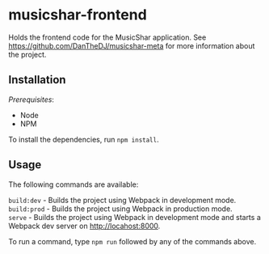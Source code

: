 
# musicshar-frontend

Holds the frontend code for the MusicShar application. See https://github.com/DanTheDJ/musicshar-meta for more information about the project.

## Installation

*Prerequisites*:  

 - Node  
 - NPM  

To install the dependencies, run `npm install`.  

## Usage

The following commands are available:  

`build:dev` - Builds the project using Webpack in development mode.  
`build:prod` - Builds the project using Webpack in production mode.  
`serve` - Builds the project using Webpack in development mode and starts a Webpack dev server on [http://locahost:8000](http://locahost:8000).

To run a command, type `npm run` followed by any of the commands above.  
